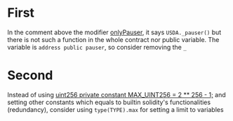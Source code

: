 # First
In the comment above the modifier [onlyPauser](https://github.com/code-423n4/2023-07-amphora/blob/daae020331404647c661ab534d20093c875483e1/core/solidity/contracts/core/VaultController.sol#L79C76-L79C81), it says `USDA._pauser()` but there is not such a function in the whole contract nor public variable. The variable is `address public pauser`, so consider removing the `_`

# Second
Instead of using [uint256 private constant MAX_UINT256 = 2 ** 256 - 1;](https://github.com/code-423n4/2023-07-amphora/blob/daae020331404647c661ab534d20093c875483e1/core/solidity/contracts/utils/UFragments.sol#L62) and setting other constants which equals to builtin solidity's functionalities (redundancy), consider using `type(TYPE).max` for setting a limit to variables